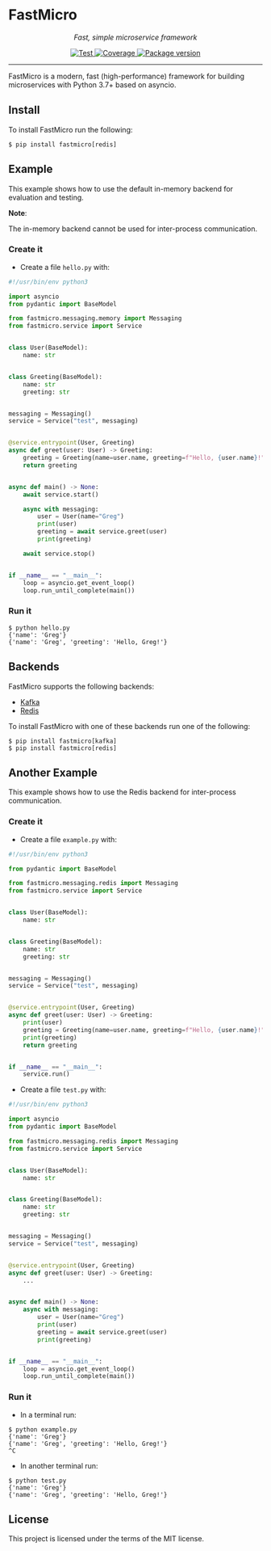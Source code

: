 # FastMicro

<p align="center">
    <em>Fast, simple microservice framework</em>
</p>
<p align="center">
<a href="https://github.com/larmoreg/fastmicro/actions/workflows/main.yml" target="_blank">
    <img src="https://github.com/larmoreg/fastmicro/actions/workflows/main.yml/badge.svg" alt="Test">
</a>
<a href="https://codecov.io/gh/larmoreg/fastmicro" target="_blank">
    <img src="https://codecov.io/gh/larmoreg/fastmicro/branch/master/graph/badge.svg?token=YRMGejrLMC" alt="Coverage">
</a>
<a href="https://pypi.org/project/fastmicro" target="_blank">
    <img src="https://img.shields.io/pypi/v/fastmicro?color=%2334D058&label=pypi%20package" alt="Package version">
</a>
</p>

---

FastMicro is a modern, fast (high-performance) framework for building microservices with Python 3.7+ based on asyncio.

## Install

To install FastMicro run the following:

<div class="termy">

```console
$ pip install fastmicro[redis]
```

</div>

## Example

This example shows how to use the default in-memory backend for evaluation and testing.

**Note**:

The in-memory backend cannot be used for inter-process communication.

### Create it

* Create a file `hello.py` with:

```Python
#!/usr/bin/env python3

import asyncio
from pydantic import BaseModel

from fastmicro.messaging.memory import Messaging
from fastmicro.service import Service


class User(BaseModel):
    name: str


class Greeting(BaseModel):
    name: str
    greeting: str


messaging = Messaging()
service = Service("test", messaging)


@service.entrypoint(User, Greeting)
async def greet(user: User) -> Greeting:
    greeting = Greeting(name=user.name, greeting=f"Hello, {user.name}!")
    return greeting


async def main() -> None:
    await service.start()

    async with messaging:
        user = User(name="Greg")
        print(user)
        greeting = await service.greet(user)
        print(greeting)

    await service.stop()


if __name__ == "__main__":
    loop = asyncio.get_event_loop()
    loop.run_until_complete(main())
```

### Run it

```console
$ python hello.py
{'name': 'Greg'}
{'name': 'Greg', 'greeting': 'Hello, Greg!'}
```

## Backends

FastMicro supports the following backends:

* <a href="https://pypi.org/project/aiokafka/" class="external-link" target="_blank">Kafka</a>
* <a href="https://pypi.org/project/aioredis/" class="external-link" target="_blank">Redis</a>

To install FastMicro with one of these backends run one of the following:

<div class="termy">

```console
$ pip install fastmicro[kafka]
$ pip install fastmicro[redis]
```

## Another Example

This example shows how to use the Redis backend for inter-process communication.

### Create it

* Create a file `example.py` with:

```Python
#!/usr/bin/env python3

from pydantic import BaseModel

from fastmicro.messaging.redis import Messaging
from fastmicro.service import Service


class User(BaseModel):
    name: str


class Greeting(BaseModel):
    name: str
    greeting: str


messaging = Messaging()
service = Service("test", messaging)


@service.entrypoint(User, Greeting)
async def greet(user: User) -> Greeting:
    print(user)
    greeting = Greeting(name=user.name, greeting=f"Hello, {user.name}!")
    print(greeting)
    return greeting


if __name__ == "__main__":
    service.run()
```

* Create a file `test.py` with:

```python
#!/usr/bin/env python3

import asyncio
from pydantic import BaseModel

from fastmicro.messaging.redis import Messaging
from fastmicro.service import Service


class User(BaseModel):
    name: str


class Greeting(BaseModel):
    name: str
    greeting: str


messaging = Messaging()
service = Service("test", messaging)


@service.entrypoint(User, Greeting)
async def greet(user: User) -> Greeting:
    ...


async def main() -> None:
    async with messaging:
        user = User(name="Greg")
        print(user)
        greeting = await service.greet(user)
        print(greeting)


if __name__ == "__main__":
    loop = asyncio.get_event_loop()
    loop.run_until_complete(main())
```

### Run it

* In a terminal run:

<div class="termy">

```console
$ python example.py
{'name': 'Greg'}
{'name': 'Greg', 'greeting': 'Hello, Greg!'}
^C
```

* In another terminal run:

<div class="termy">

```console
$ python test.py
{'name': 'Greg'}
{'name': 'Greg', 'greeting': 'Hello, Greg!'}
```

</div>

## License

This project is licensed under the terms of the MIT license.
